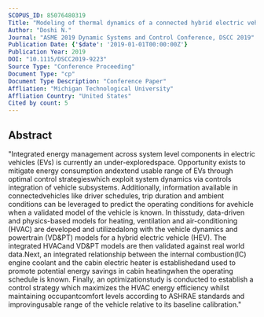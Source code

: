 ```yaml
---
SCOPUS_ID: 85076480319
Title: "Modeling of thermal dynamics of a connected hybrid electric vehicle for integrated hvac and powertrain optimal operation"
Author: "Doshi N."
Journal: "ASME 2019 Dynamic Systems and Control Conference, DSCC 2019"
Publication Date: {'$date': '2019-01-01T00:00:00Z'}
Publication Year: 2019
DOI: "10.1115/DSCC2019-9223"
Source Type: "Conference Proceeding"
Document Type: "cp"
Document Type Description: "Conference Paper"
Affliation: "Michigan Technological University"
Affliation Country: "United States"
Cited by count: 5
---
```


## Abstract
"Integrated energy management across system level components in electric vehicles (EVs) is currently an under-exploredspace. Opportunity exists to mitigate energy consumption andextend usable range of EVs through optimal control strategieswhich exploit system dynamics via controls integration of vehicle subsystems. Additionally, information available in connectedvehicles like driver schedules, trip duration and ambient conditions can be leveraged to predict the operating conditions for avehicle when a validated model of the vehicle is known. In thisstudy, data-driven and physics-based models for heating, ventilation and air-conditioning (HVAC) are developed and utilizedalong with the vehicle dynamics and powertrain (VD&PT) models for a hybrid electric vehicle (HEV). The integrated HVACand VD&PT models are then validated against real world data.Next, an integrated relationship between the internal combustion(IC) engine coolant and the cabin electric heater is establishedand used to promote potential energy savings in cabin heatingwhen the operating schedule is known. Finally, an optimizationstudy is conducted to establish a control strategy which maximizes the HVAC energy efficiency whilst maintaining occupantcomfort levels according to ASHRAE standards and improvingusable range of the vehicle relative to its baseline calibration."
